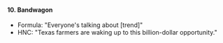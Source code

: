 #### **10. Bandwagon**

- Formula: "Everyone's talking about [trend]"
- HNC: "Texas farmers are waking up to this billion-dollar opportunity."
